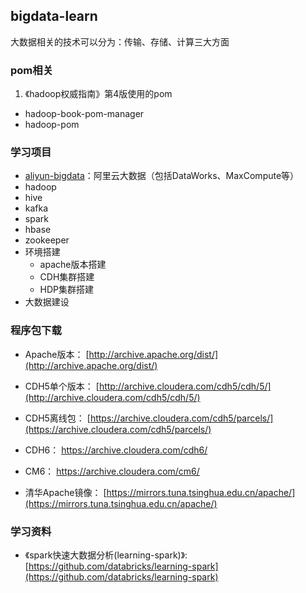 ## bigdata-learn
大数据相关的技术可以分为：传输、存储、计算三大方面

### pom相关
1. 《hadoop权威指南》第4版使用的pom
- hadoop-book-pom-manager
- hadoop-pom

### 学习项目
- [aliyun-bigdata](./aliyun-bigdata)：阿里云大数据（包括DataWorks、MaxCompute等）
- hadoop
- hive
- kafka
- spark
- hbase
- zookeeper
- 环境搭建
    - apache版本搭建
    - CDH集群搭建
    - HDP集群搭建
- 大数据建设


### 程序包下载
- Apache版本： [http://archive.apache.org/dist/](http://archive.apache.org/dist/)
- CDH5单个版本： [http://archive.cloudera.com/cdh5/cdh/5/](http://archive.cloudera.com/cdh5/cdh/5/)
- CDH5离线包： [https://archive.cloudera.com/cdh5/parcels/](https://archive.cloudera.com/cdh5/parcels/)
- CDH6： https://archive.cloudera.com/cdh6/
- CM6：  https://archive.cloudera.com/cm6/


- 清华Apache镜像： [https://mirrors.tuna.tsinghua.edu.cn/apache/](https://mirrors.tuna.tsinghua.edu.cn/apache/)


### 学习资料
- 《spark快速大数据分析(learning-spark)》: [https://github.com/databricks/learning-spark](https://github.com/databricks/learning-spark)

